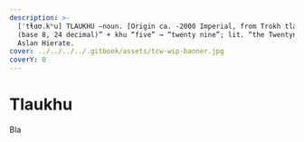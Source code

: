 ```yaml
---
description: >-
  [ˈtɬɑʊ.kʰu] TLAUKHU –noun. [Origin ca. -2000 Imperial, from Trokh tlau “thirty
  (base 8, 24 decimal)” + khu “five” → “twenty nine”; lit. “the Twentynines”].
  Aslan Hierate.
cover: ../../../../.gitbook/assets/tcw-wip-banner.jpg
coverY: 0
---
```


# Tlaukhu

Bla
